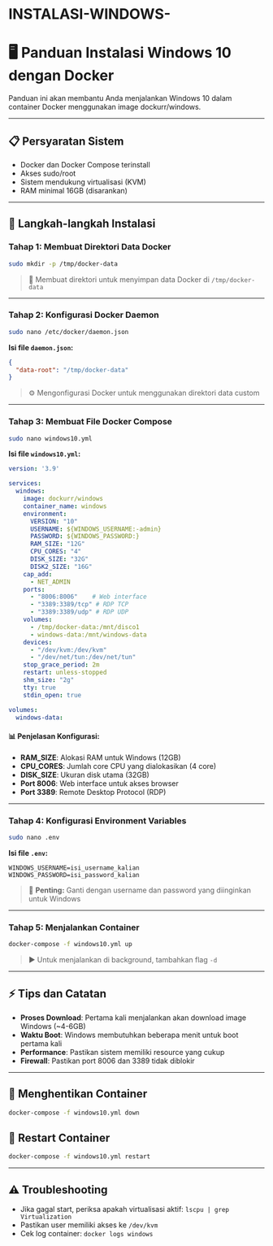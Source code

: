 # INSTALASI-WINDOWS-

# 🖥️ Panduan Instalasi Windows 10 dengan Docker

Panduan ini akan membantu Anda menjalankan Windows 10 dalam container Docker menggunakan image dockurr/windows.

---

## 📋 Persyaratan Sistem
- Docker dan Docker Compose terinstall
- Akses sudo/root
- Sistem mendukung virtualisasi (KVM)
- RAM minimal 16GB (disarankan)

---

## 🚀 Langkah-langkah Instalasi

### **Tahap 1: Membuat Direktori Data Docker**
```bash
sudo mkdir -p /tmp/docker-data
```
> 📁 Membuat direktori untuk menyimpan data Docker di `/tmp/docker-data`

---

### **Tahap 2: Konfigurasi Docker Daemon**
```bash
sudo nano /etc/docker/daemon.json
```

**Isi file `daemon.json`:**
```json
{
  "data-root": "/tmp/docker-data"
}
```
> ⚙️ Mengonfigurasi Docker untuk menggunakan direktori data custom

---

### **Tahap 3: Membuat File Docker Compose**
```bash
sudo nano windows10.yml
```

**Isi file `windows10.yml`:**
```yaml
version: '3.9'

services:
  windows:
    image: dockurr/windows
    container_name: windows
    environment:
      VERSION: "10"  
      USERNAME: ${WINDOWS_USERNAME:-admin}
      PASSWORD: ${WINDOWS_PASSWORD:}
      RAM_SIZE: "12G"  
      CPU_CORES: "4"
      DISK_SIZE: "32G"
      DISK2_SIZE: "16G"
    cap_add:
      - NET_ADMIN
    ports:
      - "8006:8006"    # Web interface
      - "3389:3389/tcp" # RDP TCP
      - "3389:3389/udp" # RDP UDP
    volumes:
      - /tmp/docker-data:/mnt/disco1
      - windows-data:/mnt/windows-data
    devices:
      - "/dev/kvm:/dev/kvm"
      - "/dev/net/tun:/dev/net/tun"
    stop_grace_period: 2m
    restart: unless-stopped  
    shm_size: "2g" 
    tty: true 
    stdin_open: true 

volumes:
  windows-data:
```

#### 📊 **Penjelasan Konfigurasi:**
- **RAM_SIZE**: Alokasi RAM untuk Windows (12GB)
- **CPU_CORES**: Jumlah core CPU yang dialokasikan (4 core)
- **DISK_SIZE**: Ukuran disk utama (32GB)
- **Port 8006**: Web interface untuk akses browser
- **Port 3389**: Remote Desktop Protocol (RDP)

---

### **Tahap 4: Konfigurasi Environment Variables**
```bash
sudo nano .env
```

**Isi file `.env`:**
```env
WINDOWS_USERNAME=isi_username_kalian
WINDOWS_PASSWORD=isi_password_kalian
```
> 🔐 **Penting:** Ganti dengan username dan password yang diinginkan untuk Windows

---

### **Tahap 5: Menjalankan Container**
```bash
docker-compose -f windows10.yml up
```
> ▶️ Untuk menjalankan di background, tambahkan flag `-d`

---

## ⚡ Tips dan Catatan

- **Proses Download**: Pertama kali menjalankan akan download image Windows (~4-6GB)
- **Waktu Boot**: Windows membutuhkan beberapa menit untuk boot pertama kali
- **Performance**: Pastikan sistem memiliki resource yang cukup
- **Firewall**: Pastikan port 8006 dan 3389 tidak diblokir

---

## 🛑 Menghentikan Container
```bash
docker-compose -f windows10.yml down
```

## 🔄 Restart Container
```bash
docker-compose -f windows10.yml restart
```

---

## ⚠️ Troubleshooting
- Jika gagal start, periksa apakah virtualisasi aktif: `lscpu | grep Virtualization`
- Pastikan user memiliki akses ke `/dev/kvm`
- Cek log container: `docker logs windows`

